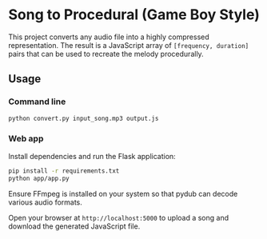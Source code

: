# Song to Procedural (Game Boy Style)

This project converts any audio file into a highly compressed representation.
The result is a JavaScript array of `[frequency, duration]` pairs that can be
used to recreate the melody procedurally.

## Usage

### Command line

```bash
python convert.py input_song.mp3 output.js
```

### Web app

Install dependencies and run the Flask application:

```bash
pip install -r requirements.txt
python app/app.py
```

Ensure FFmpeg is installed on your system so that pydub can decode various
audio formats.

Open your browser at `http://localhost:5000` to upload a song and download the
generated JavaScript file.
